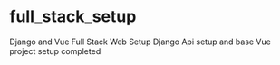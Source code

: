 # full_stack_setup
Django and Vue Full Stack Web Setup
Django Api setup and base Vue project setup completed
